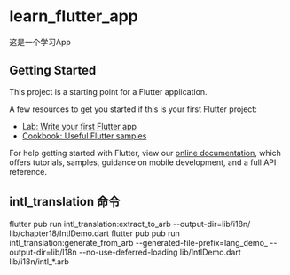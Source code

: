 # learn_flutter_app

这是一个学习App

## Getting Started

This project is a starting point for a Flutter application.

A few resources to get you started if this is your first Flutter project:

- [Lab: Write your first Flutter app](https://flutter.dev/docs/get-started/codelab)
- [Cookbook: Useful Flutter samples](https://flutter.dev/docs/cookbook)

For help getting started with Flutter, view our
[online documentation](https://flutter.dev/docs), which offers tutorials,
samples, guidance on mobile development, and a full API reference.

##  intl_translation 命令
flutter pub run intl_translation:extract_to_arb --output-dir=lib/i18n/ lib/chapter18/IntlDemo.dart
flutter pub pub run intl_translation:generate_from_arb --generated-file-prefix=lang_demo_ --output-dir=lib/l18n --no-use-deferred-loading lib/IntlDemo.dart lib/i18n/intl_*.arb